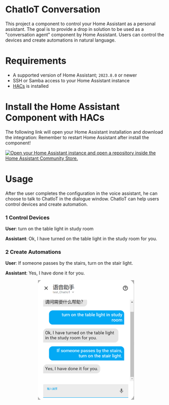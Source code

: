 ChatIoT Conversation
===
This project a component to control your Home Assistant as a personal assistant. The goal is to provide a drop in solution to be used as a "conversation agent" component by Home Assistant. Users can control the devices and create automations in natural language.

# Requirements
- A supported version of Home Assistant; `2023.8.0` or newer
- SSH or Samba access to your Home Assistant instance
- [HACs](https://hacs.xyz/docs/setup/download/) is installed


# Install the Home Assistant Component with HACs
The following link will open your Home Assistant installation and download the integration:
Remember to restart Home Assistant after install the component!

[![Open your Home Assistant instance and open a repository inside the Home Assistant Community Store.](https://my.home-assistant.io/badges/hacs_repository.svg)](https://my.home-assistant.io/redirect/hacs_repository/?category=Integration&repository=home-llm&owner=acon96)

# Usage
After the user completes the configuration in the voice assistant, he can choose to talk to ChatIoT in the dialogue window. ChatIoT can help users control devices and create automation.

### 1 Control Devices

**User**: turn on the table light in study room

**Assistant**: Ok, I have turned on the table light in the study room for you.

### 2 Create Automations

**User**: If someone passes by the stairs, turn on the stair light.

**Assistant**: Yes, I have done it for you.

<p align="center">
<a href=""><img src="ChatIoT_hass_example.png" width="300px"></a>
</p>

